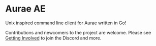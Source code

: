 # Aurae AE

Unix inspired command line client for Aurae written in Go!

Contributions and newcomers to the project are welcome. Please see [Getting Involved](https://github.com/aurae-runtime/community#getting-involved) to join the Discord and more.
